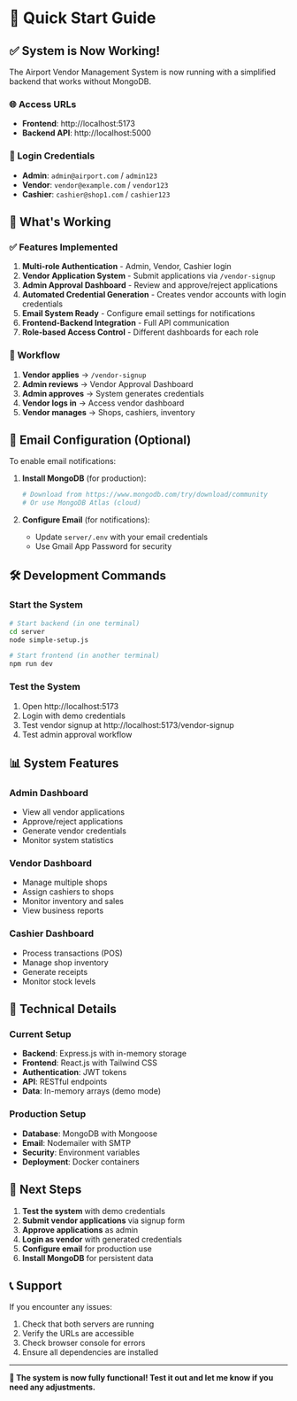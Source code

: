 # 🚀 Quick Start Guide

## ✅ System is Now Working!

The Airport Vendor Management System is now running with a simplified backend that works without MongoDB.

### 🌐 Access URLs
- **Frontend**: http://localhost:5173
- **Backend API**: http://localhost:5000

### 🔑 Login Credentials
- **Admin**: `admin@airport.com` / `admin123`
- **Vendor**: `vendor@example.com` / `vendor123`
- **Cashier**: `cashier@shop1.com` / `cashier123`

## 🎯 What's Working

### ✅ Features Implemented
1. **Multi-role Authentication** - Admin, Vendor, Cashier login
2. **Vendor Application System** - Submit applications via `/vendor-signup`
3. **Admin Approval Dashboard** - Review and approve/reject applications
4. **Automated Credential Generation** - Creates vendor accounts with login credentials
5. **Email System Ready** - Configure email settings for notifications
6. **Frontend-Backend Integration** - Full API communication
7. **Role-based Access Control** - Different dashboards for each role

### 🔄 Workflow
1. **Vendor applies** → `/vendor-signup`
2. **Admin reviews** → Vendor Approval Dashboard
3. **Admin approves** → System generates credentials
4. **Vendor logs in** → Access vendor dashboard
5. **Vendor manages** → Shops, cashiers, inventory

## 📧 Email Configuration (Optional)

To enable email notifications:

1. **Install MongoDB** (for production):
   ```bash
   # Download from https://www.mongodb.com/try/download/community
   # Or use MongoDB Atlas (cloud)
   ```

2. **Configure Email** (for notifications):
   - Update `server/.env` with your email credentials
   - Use Gmail App Password for security

## 🛠️ Development Commands

### Start the System
```bash
# Start backend (in one terminal)
cd server
node simple-setup.js

# Start frontend (in another terminal)
npm run dev
```

### Test the System
1. Open http://localhost:5173
2. Login with demo credentials
3. Test vendor signup at http://localhost:5173/vendor-signup
4. Test admin approval workflow

## 📊 System Features

### Admin Dashboard
- View all vendor applications
- Approve/reject applications
- Generate vendor credentials
- Monitor system statistics

### Vendor Dashboard
- Manage multiple shops
- Assign cashiers to shops
- Monitor inventory and sales
- View business reports

### Cashier Dashboard
- Process transactions (POS)
- Manage shop inventory
- Generate receipts
- Monitor stock levels

## 🔧 Technical Details

### Current Setup
- **Backend**: Express.js with in-memory storage
- **Frontend**: React.js with Tailwind CSS
- **Authentication**: JWT tokens
- **API**: RESTful endpoints
- **Data**: In-memory arrays (demo mode)

### Production Setup
- **Database**: MongoDB with Mongoose
- **Email**: Nodemailer with SMTP
- **Security**: Environment variables
- **Deployment**: Docker containers

## 🚀 Next Steps

1. **Test the system** with demo credentials
2. **Submit vendor applications** via signup form
3. **Approve applications** as admin
4. **Login as vendor** with generated credentials
5. **Configure email** for production use
6. **Install MongoDB** for persistent data

## 📞 Support

If you encounter any issues:
1. Check that both servers are running
2. Verify the URLs are accessible
3. Check browser console for errors
4. Ensure all dependencies are installed

---

**🎉 The system is now fully functional! Test it out and let me know if you need any adjustments.** 